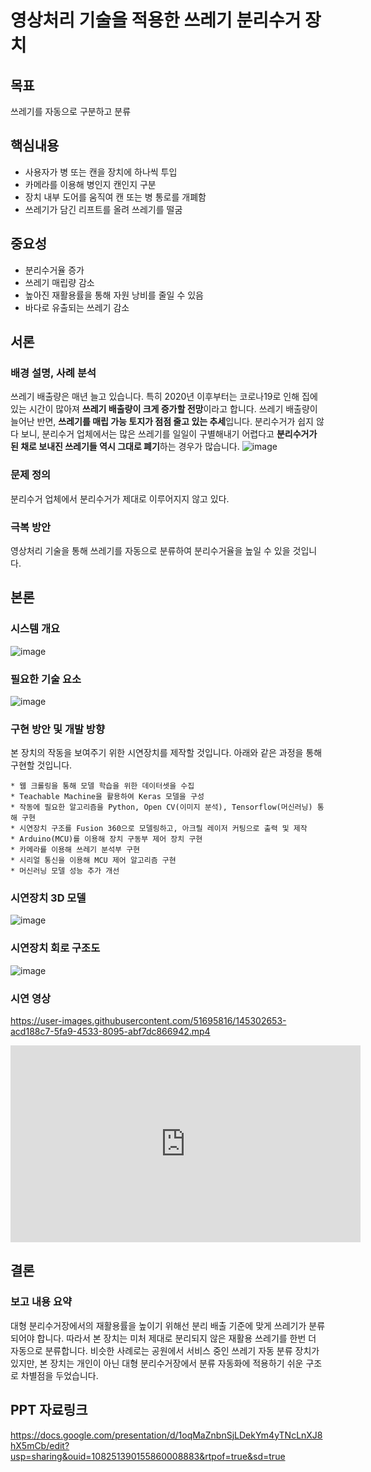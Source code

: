 # 영상처리 기술을 적용한 쓰레기 분리수거 장치

## 목표
쓰레기를 자동으로 구분하고 분류

## 핵심내용
* 사용자가 병 또는 캔을 장치에 하나씩 투입
* 카메라를 이용해 병인지 캔인지 구분
* 장치 내부 도어를 움직여 캔 또는 병 통로를 개폐함
* 쓰레기가 담긴 리프트를 올려 쓰레기를 떨굼


## 중요성
* 분리수거율 증가
* 쓰레기 매립량 감소
* 높아진 재활용률을 통해 자원 낭비를 줄일 수 있음
* 바다로 유출되는 쓰레기 감소


## 서론
### 배경 설명, 사례 분석
쓰레기 배출량은 매년 늘고 있습니다. 특히 2020년 이후부터는 코로나19로 인해 집에 있는 시간이 많아져 **쓰레기 배출량이 크게 증가할 전망**이라고 합니다. 쓰레기 배출량이 늘어난 반면, **쓰레기를 매립 가능 토지가 점점 줄고 있는 추세**입니다.
분리수거가 쉽지 않다 보니, 분리수거 업체에서는 많은 쓰레기를 일일이 구별해내기 어렵다고 **분리수거가 된 채로 보내진 쓰레기들 역시 그대로 폐기**하는 경우가 많습니다.
![image](https://user-images.githubusercontent.com/51695816/145290895-45fe4a67-f1d5-48f0-bfe0-fec91648e510.png)

### 문제 정의
분리수거 업체에서 분리수거가 제대로 이루어지지 않고 있다.

### 극복 방안
영상처리 기술을 통해 쓰레기를 자동으로 분류하여 분리수거율을 높일 수 있을 것입니다.

## 본론
### 시스템 개요
![image](https://user-images.githubusercontent.com/51695816/145291711-1511a55c-406e-4375-b05b-e1e463572cd7.png)

### 필요한 기술 요소
![image](https://user-images.githubusercontent.com/51695816/145291528-dab74700-8839-408c-8f2c-c6468bc2de1c.png)
### 구현 방안 및 개발 방향
본 장치의 작동을 보여주기 위한 시연장치를 제작할 것입니다. 아래와 같은 과정을 통해 구현할 것입니다.
```
* 웹 크롤링을 통해 모델 학습을 위한 데이터셋을 수집
* Teachable Machine을 활용하여 Keras 모델을 구성
* 작동에 필요한 알고리즘을 Python, Open CV(이미지 분석), Tensorflow(머신러닝) 통해 구현
* 시연장치 구조를 Fusion 360으로 모델링하고, 아크릴 레이저 커팅으로 출력 및 제작
* Arduino(MCU)를 이용해 장치 구동부 제어 장치 구현
* 카메라를 이용해 쓰레기 분석부 구현
* 시리얼 통신을 이용해 MCU 제어 알고리즘 구현
* 머신러닝 모델 성능 추가 개선
```
### 시연장치 3D 모델
![image](https://user-images.githubusercontent.com/51695816/145291458-f2ed3b83-dc11-42ad-8d97-65b69699add5.png)
### 시연장치 회로 구조도
![image](https://user-images.githubusercontent.com/51695816/145291489-fe51ef6d-be53-4f7a-969c-7332fd08f6d0.png)

### 시연 영상
https://user-images.githubusercontent.com/51695816/145302653-acd188c7-5fa9-4533-8095-abf7dc866942.mp4
<iframe width="560" height="315" src="https://www.youtube.com/embed/uG-Ktd_xKt0?raw=true" title="YouTube video player" frameborder="0" allow="accelerometer; autoplay; clipboard-write; encrypted-media; gyroscope; picture-in-picture" allowfullscreen></iframe>

## 결론
### 보고 내용 요약
대형 분리수거장에서의 재활용률을 높이기 위해선 분리 배출 기준에 맞게 쓰레기가 분류되어야 합니다. 따라서 본 장치는 미처 제대로 분리되지 않은 재활용 쓰레기를 한번 더 자동으로 분류합니다. 비슷한 사례로는 공원에서 서비스 중인 쓰레기 자동 분류 장치가 있지만, 본 장치는 개인이 아닌 대형 분리수거장에서 분류 자동화에 적용하기 쉬운 구조로 차별점을 두었습니다.

## PPT 자료링크
https://docs.google.com/presentation/d/1oqMaZnbnSjLDekYm4yTNcLnXJ8hX5mCb/edit?usp=sharing&ouid=108251390155860008883&rtpof=true&sd=true
